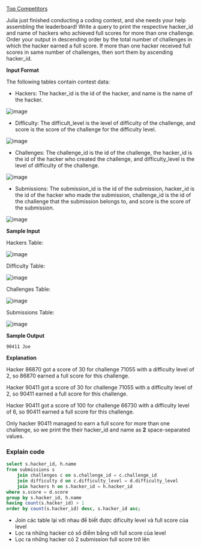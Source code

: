[Top Competitors](https://www.hackerrank.com/challenges/full-score/problem)

Julia just finished conducting a coding contest, and she needs your help assembling the leaderboard! Write a query to print the respective hacker_id and name of hackers who achieved full scores for more than one challenge. Order your output in descending order by the total number of challenges in which the hacker earned a full score. If more than one hacker received full scores in same number of challenges, then sort them by ascending hacker_id.

**Input Format**

The following tables contain contest data:

* Hackers: The hacker_id is the id of the hacker, and name is the name of the hacker. 

![image](https://s3.amazonaws.com/hr-challenge-images/19504/1458526776-67667350b4-ScreenShot2016-03-21at7.45.59AM.png)

* Difficulty: The difficult_level is the level of difficulty of the challenge, and score is the score of the challenge for the difficulty level. 

![image](https://s3.amazonaws.com/hr-challenge-images/19504/1458526915-57eb75d9a2-ScreenShot2016-03-21at7.46.09AM.png)

* Challenges: The challenge_id is the id of the challenge, the hacker_id is the id of the hacker who created the challenge, and difficulty_level is the level of difficulty of the challenge. 

![image](https://s3.amazonaws.com/hr-challenge-images/19504/1458527032-f9ca650442-ScreenShot2016-03-21at7.46.17AM.png)

* Submissions: The submission_id is the id of the submission, hacker_id is the id of the hacker who made the submission, challenge_id is the id of the challenge that the submission belongs to, and score is the score of the submission. 

![image](https://s3.amazonaws.com/hr-challenge-images/19504/1458527077-298f8e922a-ScreenShot2016-03-21at7.46.29AM.png)

**Sample Input**

Hackers Table:

![image](https://s3.amazonaws.com/hr-challenge-images/19504/1458527241-6922b4ad87-ScreenShot2016-03-21at7.47.02AM.png)

Difficulty Table:  

![image](https://s3.amazonaws.com/hr-challenge-images/19504/1458527265-7ad6852a13-ScreenShot2016-03-21at7.46.50AM.png)

Challenges Table:  

![image](https://s3.amazonaws.com/hr-challenge-images/19504/1458527285-01e95eb6ec-ScreenShot2016-03-21at7.46.40AM.png)

Submissions Table: 

![image](https://s3.amazonaws.com/hr-challenge-images/19504/1458527812-479a74b99f-ScreenShot2016-03-21at8.06.05AM.png)

**Sample Output**
```
90411 Joe
```
**Explanation**

Hacker 86870 got a score of 30 for challenge 71055 with a difficulty level of 2, so 86870 earned a full score for this challenge.

Hacker 90411 got a score of 30 for challenge 71055 with a difficulty level of 2, so 90411 earned a full score for this challenge.

Hacker 90411 got a score of 100 for challenge 66730 with a difficulty level of 6, so 90411 earned a full score for this challenge.

Only hacker 90411 managed to earn a full score for more than one challenge, so we print the their hacker_id and name as **2** space-separated values.

### Explain code
```SQL
select s.hacker_id, h.name
from submissions s
    join challenges c on s.challenge_id = c.challenge_id
    join difficulty d on c.difficulty_level = d.difficulty_level
    join hackers h on s.hacker_id = h.hacker_id
where s.score = d.score
group by s.hacker_id, h.name
having count(s.hacker_id) > 1
order by count(s.hacker_id) desc, s.hacker_id asc;
```
- Join các table lại với nhau để biết được dificulty level và full score của level
- Lọc ra những hacker có số điểm bằng với full score của level
- Lọc ra những hacker có 2 submission full score trở lên
